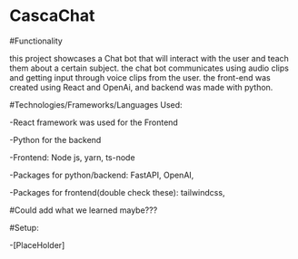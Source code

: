 # CascaChat

#Functionality

this project showcases a Chat bot that will interact with the user and teach them about a certain subject. the chat bot communicates using audio clips and getting input through voice clips from the user. the front-end was created using React and OpenAi, and backend was made with python.

#Technologies/Frameworks/Languages Used:

-React framework was used for the Frontend

-Python for the backend

-Frontend: Node js, yarn, ts-node

-Packages for python/backend: FastAPI, OpenAI,

-Packages for frontend(double check these): tailwindcss,

#Could add what we learned maybe???

#Setup:

-[PlaceHolder]


